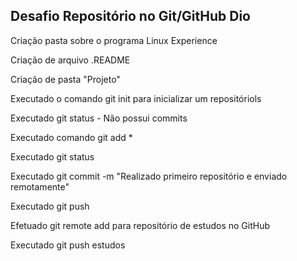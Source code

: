## Desafio Repositório no Git/GitHub Dio



Criação pasta sobre o programa Linux Experience 

Criação de arquivo .README 

Criação de pasta "Projeto"

Executado o comando git init para inicializar um repositóriols

Executado git status - Não possui commits 

Executado comando git add *

Executado git status 

Executado git commit -m "Realizado primeiro repositório e enviado remotamente"

Executado git push 

Efetuado git remote add para repositório de estudos no GitHub

Executado git push estudos










